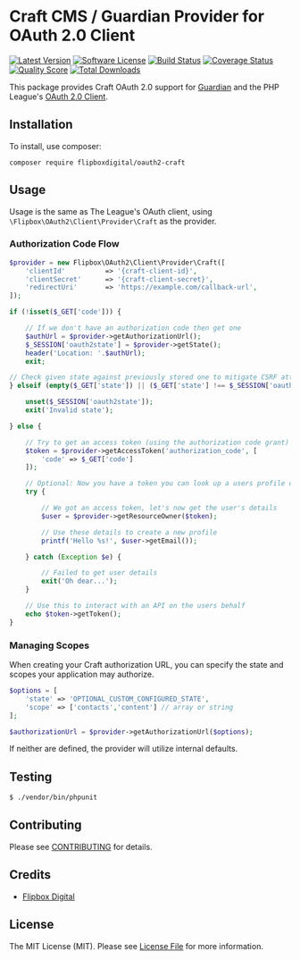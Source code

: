 # Craft CMS / Guardian Provider for OAuth 2.0 Client
[![Latest Version](https://img.shields.io/github/release/flipbox/oauth2-craft.svg?style=flat-square)](https://github.com/flipbox/oauth2-craft/releases)
[![Software License](https://img.shields.io/badge/license-MIT-brightgreen.svg?style=flat-square)](LICENSE.md)
[![Build Status](https://img.shields.io/travis/flipbox/oauth2-craft/master.svg?style=flat-square)](https://travis-ci.org/flipbox/oauth2-craft)
[![Coverage Status](https://img.shields.io/scrutinizer/coverage/g/flipbox/oauth2-craft.svg?style=flat-square)](https://scrutinizer-ci.com/g/flipbox/oauth2-craft/code-structure)
[![Quality Score](https://img.shields.io/scrutinizer/g/flipbox/oauth2-craft.svg?style=flat-square)](https://scrutinizer-ci.com/g/flipbox/oauth2-craft)
[![Total Downloads](https://img.shields.io/packagist/dt/flipboxdigital/oauth2-craft.svg?style=flat-square)](https://packagist.org/packages/flipboxdigital/oauth2-craft)

This package provides Craft OAuth 2.0 support for [Guardian](https://github.com/flipbox/guardian) and the PHP League's [OAuth 2.0 Client](https://github.com/flipbox/oauth2-client).

## Installation

To install, use composer:

```
composer require flipboxdigital/oauth2-craft
```

## Usage

Usage is the same as The League's OAuth client, using `\Flipbox\OAuth2\Client\Provider\Craft` as the provider.

### Authorization Code Flow

```php
$provider = new Flipbox\OAuth2\Client\Provider\Craft([
    'clientId'          => '{craft-client-id}',
    'clientSecret'      => '{craft-client-secret}',
    'redirectUri'       => 'https://example.com/callback-url',
]);

if (!isset($_GET['code'])) {

    // If we don't have an authorization code then get one
    $authUrl = $provider->getAuthorizationUrl();
    $_SESSION['oauth2state'] = $provider->getState();
    header('Location: '.$authUrl);
    exit;

// Check given state against previously stored one to mitigate CSRF attack
} elseif (empty($_GET['state']) || ($_GET['state'] !== $_SESSION['oauth2state'])) {

    unset($_SESSION['oauth2state']);
    exit('Invalid state');

} else {

    // Try to get an access token (using the authorization code grant)
    $token = $provider->getAccessToken('authorization_code', [
        'code' => $_GET['code']
    ]);

    // Optional: Now you have a token you can look up a users profile data
    try {

        // We got an access token, let's now get the user's details
        $user = $provider->getResourceOwner($token);

        // Use these details to create a new profile
        printf('Hello %s!', $user->getEmail());

    } catch (Exception $e) {

        // Failed to get user details
        exit('Oh dear...');
    }

    // Use this to interact with an API on the users behalf
    echo $token->getToken();
}
```

### Managing Scopes

When creating your Craft authorization URL, you can specify the state and scopes your application may authorize.

```php
$options = [
    'state' => 'OPTIONAL_CUSTOM_CONFIGURED_STATE',
    'scope' => ['contacts','content'] // array or string
];

$authorizationUrl = $provider->getAuthorizationUrl($options);
```
If neither are defined, the provider will utilize internal defaults.

## Testing

``` bash
$ ./vendor/bin/phpunit
```

## Contributing

Please see [CONTRIBUTING](https://github.com/flipbox/oauth2-craft/blob/master/CONTRIBUTING.md) for details.


## Credits

- [Flipbox Digital](https://github.com/flipbox)


## License

The MIT License (MIT). Please see [License File](https://github.com/flipbox/oauth2-craft/blob/master/LICENSE) for more information.
